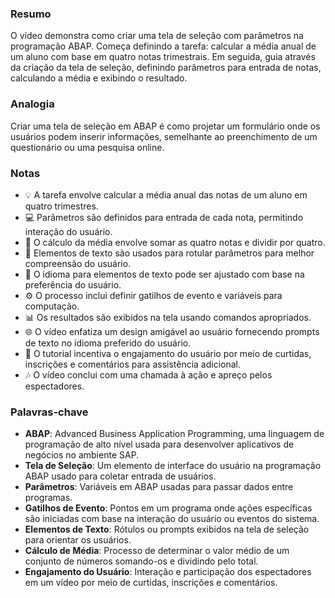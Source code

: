 ### Resumo
O vídeo demonstra como criar uma tela de seleção com parâmetros na programação ABAP. Começa definindo a tarefa: calcular a média anual de um aluno com base em quatro notas trimestrais. Em seguida, guia através da criação da tela de seleção, definindo parâmetros para entrada de notas, calculando a média e exibindo o resultado.

### Analogia
Criar uma tela de seleção em ABAP é como projetar um formulário onde os usuários podem inserir informações, semelhante ao preenchimento de um questionário ou uma pesquisa online.

### Notas
- 💡 A tarefa envolve calcular a média anual das notas de um aluno em quatro trimestres.
- 💻 Parâmetros são definidos para entrada de cada nota, permitindo interação do usuário.
- 🔢 O cálculo da média envolve somar as quatro notas e dividir por quatro.
- 🎨 Elementos de texto são usados para rotular parâmetros para melhor compreensão do usuário.
- 🔄 O idioma para elementos de texto pode ser ajustado com base na preferência do usuário.
- ⚙️ O processo inclui definir gatilhos de evento e variáveis para computação.
- 📊 Os resultados são exibidos na tela usando comandos apropriados.
- 🌐 O vídeo enfatiza um design amigável ao usuário fornecendo prompts de texto no idioma preferido do usuário.
- 🤝 O tutorial incentiva o engajamento do usuário por meio de curtidas, inscrições e comentários para assistência adicional.
- 🎶 O vídeo conclui com uma chamada à ação e apreço pelos espectadores.

### Palavras-chave
- **ABAP**: Advanced Business Application Programming, uma linguagem de programação de alto nível usada para desenvolver aplicativos de negócios no ambiente SAP.
- **Tela de Seleção**: Um elemento de interface do usuário na programação ABAP usado para coletar entrada de usuários.
- **Parâmetros**: Variáveis em ABAP usadas para passar dados entre programas.
- **Gatilhos de Evento**: Pontos em um programa onde ações específicas são iniciadas com base na interação do usuário ou eventos do sistema.
- **Elementos de Texto**: Rótulos ou prompts exibidos na tela de seleção para orientar os usuários.
- **Cálculo de Média**: Processo de determinar o valor médio de um conjunto de números somando-os e dividindo pelo total.
- **Engajamento do Usuário**: Interação e participação dos espectadores em um vídeo por meio de curtidas, inscrições e comentários.
